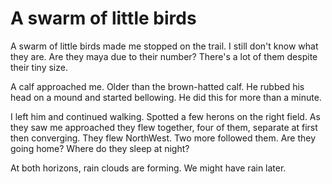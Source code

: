 # A swarm of little birds

A swarm of little birds made me stopped on the trail. I still don't know what they are. Are they maya due to their number? There's a lot of them despite their tiny size.

A calf approached me. Older than the brown-hatted calf. He rubbed his head on a mound and started bellowing. He did this for more than a minute.

I left him and continued walking. Spotted a few herons on the right field. As they saw me approached they flew together, four of them, separate at first then converging. They flew NorthWest. Two more followed them. Are they going home? Where do they sleep at night?

At both horizons, rain clouds are forming. We might have rain later.

